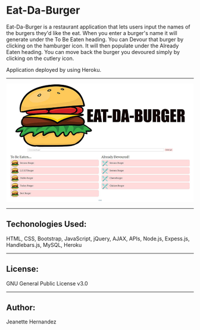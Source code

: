 # Eat-Da-Burger

Eat-Da-Burger is a restaurant application that lets users input the names of the burgers they'd like the eat. When you enter a burger's name it will generate under the To Be Eaten heading. You can Devour that burger by clicking on the hamburger icon. It will then populate under the Already Eaten heading. You can move back the burger you devoured simply by clicking on the cutlery icon. 

Application deployed by using Heroku. 

---

![screenshot](./public/assets/img/screenshot.JPG)

---

## Techonologies Used:

HTML, CSS, Bootstrap, JavaScript, jQuery, AJAX, APIs, Node.js, Expess.js, Handlebars.js, MySQL, Heroku

---

## License:

GNU General Public License v3.0

---
## Author:

Jeanette Hernandez



